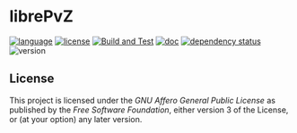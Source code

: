 # librePvZ

[![language](https://img.shields.io/badge/language-Rust-red)](https://www.rust-lang.org/)
[![license](https://img.shields.io/badge/License-AGPL--v3.0-blueviolet)](https://www.gnu.org/licenses/agpl-3.0.html)
[![Build and Test](https://github.com/ruifengx/librePvZ/actions/workflows/build.yaml/badge.svg)](https://github.com/ruifengx/librePvZ/actions/workflows/build.yaml)
[![doc](https://img.shields.io/badge/Doc-Github%20Pages-brightgreen)](https://ruifengx.github.io/librePvZ/)
[![dependency status](https://deps.rs/repo/github/ruifengx/librePvZ/status.svg)](https://deps.rs/repo/github/ruifengx/librePvZ)
![version](https://img.shields.io/badge/WIP-0.1-yellow)

## License

This project is licensed under the _GNU Affero General Public License_ as published by the _Free Software Foundation_, either version 3 of the License, or (at your option) any later version.
